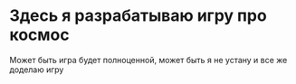 # Здесь я разрабатываю игру про космос
Может быть игра будет полноценной, может быть я не устану и все же доделаю игру
